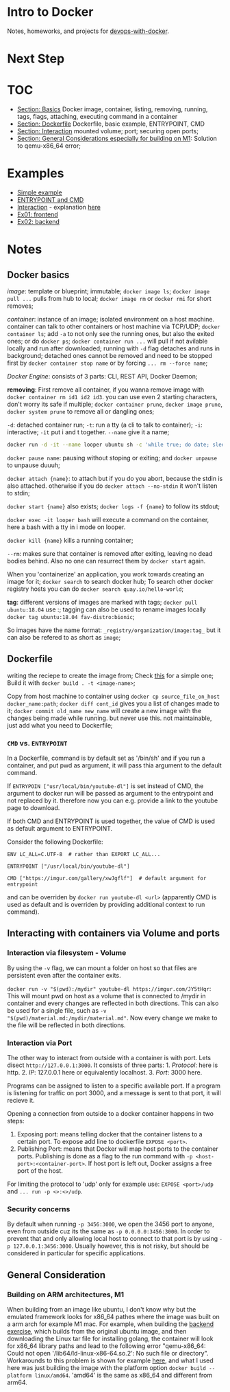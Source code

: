 # Intro to Docker
Notes, homeworks, and projects for [devops-with-docker](https://devopswithdocker.com/).

# Next Step

# TOC

* [Section: Basics](#docker-basics) Docker image, container, listing, removing, running, tags, flags, attaching, executing command in a container
* [Section: Dockerfile](#dockerfile) Dockerfile, basic example, ENTRYPOINT, CMD
* [Section: Interaction](#interacting-with-containers-via-volume-and-ports) mounted volume; port; securing open ports;
* [Section: General Considerations especially for building on M1](#general-consideration): Solution to qemu-x86_64 error;

# Examples

* [Simple example](./00-basic/Dockerfile)
* [ENTRYPOINT and CMD](./00-basic/youtube-dl.Dockerfile)
* [Interaction](./01-port-with-ruby/) - explanation [here](https://devopswithdocker.com/part-1/section-6)
* [Ex01: frontend](./ex01-frontend/)
* [Ex02: backend](./ex02-backend/)

# Notes

## Docker basics

_image_: template or blueprint; immutable; `docker image ls`; `docker image pull ...` pulls from hub to local; `docker image rm` or `docker rmi` for short removes;

_container_: instance of an image; isolated environment on a host machine. container can talk to other containers or host machine via TCP/UDP; `docker container ls`; add `-a` to not only see the running ones, but also the exited ones; or do `docker ps`; `docker container run ...` will pull if not avilable locally and run after downloaded; running with `-d` flag detaches and runs in background; detached ones cannot be removed and need to be stopped first by `docker container stop name` or by forcing `... rm --force name`; 

_Docker Engine_: consists of 3 parts: CLI, REST API, Docker Daemon;

**removing**: First remove all container, if you wanna remove image with `docker container rm id1 id2 id3`. you can use even 2 starting characters, don't worry its safe if multiple; `docker container prune`, `docker image prune`, `docker system prune` to remove all or dangling ones; 

`-d`: detached container run; `-t`: run a tty (a cli to talk to container); `-i`: interactive; `-it` put i and t together. `--name` give it a name; 

```bash
docker run -d -it --name looper ubuntu sh -c 'while true; do date; sleep 1; done'
```

`docker pause name`: pausing without stoping or exiting; and `docker unpause` to unpause duuuh; 

`docker attach {name}`: to attach but if you do <ctrl-c> you abort, because the stdin is also attached. otherwise if you do `docker attach --no-stdin` it won't listen to stdin; 

`docker start {name}` also exists; `docker logs -f {name}` to follow its stdout;

`docker exec -it looper bash` will execute a command on the container, here a bash with a tty in i mode on looper.

`docker kill {name}` kills a running container;

`--rm`: makes sure that container is removed after exiting, leaving no dead bodies behind. Also no one can resurrect them by `docker start` again.

When you 'containerize' an application, you work towards creating an image for it; `docker search` to search docker hub; To search other docker registry hosts you can do `docker search quay.io/hello-world`;

**tag**: different versions of images are marked with tags; `docker pull ubuntu:18.04` use :<tag>; tagging can also be used to rename images locally `docker tag ubuntu:18.04 fav-distro:bionic`; 

So images have the name format: `_registry/organization/image:tag_` but it can also be refered to as short as `image`;

## Dockerfile
<!-- <a name="#section-dockerfile"></a> -->
writing the reciepe to create the image from; Check [this](./00-basic/Dockerfile) for a simple one; Build it with `docker build . -t <image-name>`;

Copy from host machine to container using `docker cp source_file_on_host docker_name:path`; `docker diff cont_id` gives you a list of changes made to it; `docker commit old_name new_name` will create a new image with the changes being made while running. but never use this. not maintainable, just add what you need to Dockerfile;

### `CMD` vs. `ENTRYPOINT`
In a Dockerfile, command is by default set as '/bin/sh' and if you run a container, and put pwd as argument, it will pass thia argument to the default command.

If `ENTRYPOIN ["usr/local/bin/youtube-dl"]` is set instead of CMD, the argument to docker run will be passed as argument to the entrypoint and not replaced by it. therefore now you can e.g. provide a link to the youtube page to download.

If both CMD and ENTRYPOINT is used together, the value of CMD is used as default argument to ENTRYPOINT. 

Consider the following Dockerfile:
```docker
ENV LC_ALL=C.UTF-8  # rather than EXPORT LC_ALL...

ENTRYPOINT ["/usr/local/bin/youtube-dl"]

CMD ["https://imgur.com/gallery/xwJgflf"]  # default argument for entrypoint
```

and can be overriden by `docker run youtube-dl <url>` (apparently CMD is used as default and is overriden by providing additional context to run command).

## Interacting with containers via **Volume** and **ports**

### Interaction via filesystem - **Volume**
By using the `-v` flag, we can mount a folder on host so that files are persistent even after the container exits.

`docker run -v "$(pwd):/mydir" youtube-dl https://imgur.com/JY5tHqr`: This will mount pwd on host as a volume that is connected to /mydir in container and every changes are reflected in both directions. This can also be used for a single file, such as `-v "$(pwd)/material.md:/mydir/material.md"`. Now every change we make to the file will be reflected in both directions.

### Interaction via **Port**

The other way to interact from outside with a container is with port. Lets disect `http://127.0.0.1:3000`. It consists of three parts: 1. _Protocol_: here is http. 2. _IP_: 127.0.0.1 here or equivalently localhost. 3. _Port_: 3000 here. 

Programs can be assigned to listen to a specific available port. If a program is listening for traffic on port 3000, and a message is sent to that port, it will recieve it.

Opening a connection from outside to a docker container happens in two steps:
1. Exposing port: means telling docker that the container listens to a certain port. To expose add line to dockerfile `EXPOSE <port>`.
2. Publishing Port: means that Docker will map host ports to the container ports. Publishing is done as a flag to the run command with `-p <host-port>:<container-port>`. If host port is left out, Docker assigns a free port of the host.

For limiting the protocol to 'udp' only for example use: `EXPOSE <port>/udp` and `... run -p <>:<>/udp`.

### **Security** concerns
By default when running `-p 3456:3000`, we open the 3456 port to anyone, even from outside cuz its the same as `-p 0.0.0.0:3456:3000`. In order to prevent that and only allowing local host to connect to that port is by using `-p 127.0.0.1:3456:3000`. Usually however, this is not risky, but should be considered in particular for specific applications.

## General Consideration

### Building on ARM architectures, M1

When building from an image like ubuntu, I don't know why but the emulated framework looks for x86_64 pathes where the image was built on a arm arch for example M1 mac. For example, when building the [backend exercise](./ex02-backend/), which builds from the original ubuntu image, and then downloading the Linux tar file for installing golang, the container will look for x86_64 library paths and lead to the following error "qemu-x86_64: Could not open '/lib64/ld-linux-x86-64.so.2': No such file or directory". Workarounds to this problem is shown for example [here](https://stackoverflow.com/questions/71040681/qemu-x86-64-could-not-open-lib64-ld-linux-x86-64-so-2-no-such-file-or-direc), and what I used here was just building the image with the platform option `docker build --platform linux/amd64`. 'amd64' is the same as x86_64 and different from arm64.